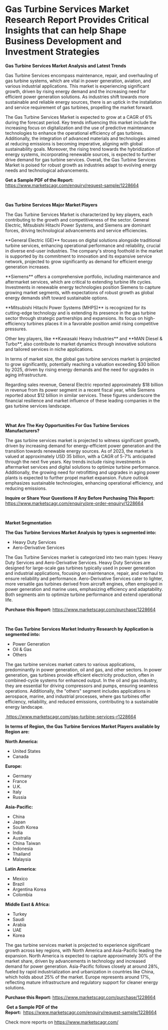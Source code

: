 <p><h1>Gas Turbine Services Market Research Report Provides Critical Insights that can help Shape Business Development and Investment Strategies</h1></p><p><strong>Gas Turbine Services Market Analysis and Latest Trends</strong></p>
<p><p>Gas Turbine Services encompass maintenance, repair, and overhauling of gas turbine systems, which are vital in power generation, aviation, and various industrial applications. This market is experiencing significant growth, driven by rising energy demand and the increasing need for efficient power generation solutions. As industries shift towards more sustainable and reliable energy sources, there is an uptick in the installation and service requirement of gas turbines, propelling the market forward.</p><p>The Gas Turbine Services Market is expected to grow at a CAGR of 6% during the forecast period. Key trends influencing this market include the increasing focus on digitalization and the use of predictive maintenance technologies to enhance the operational efficiency of gas turbines. Additionally, the integration of advanced materials and technologies aimed at reducing emissions is becoming imperative, aligning with global sustainability goals. Moreover, the rising trend towards the hybridization of energy systems, incorporating renewable sources, is expected to further drive demand for gas turbine services. Overall, the Gas Turbine Services Market is poised for robust growth as industries adapt to evolving energy needs and technological advancements.</p></p>
<p><strong>Get a Sample PDF of the Report:&nbsp;</strong> <a href="https://www.marketscagr.com/enquiry/request-sample/1228664?utm_campaign=3541&utm_medium=2&utm_source=Github&utm_content=ia&utm_term=07042025&utm_id=gas-turbine-services">https://www.marketscagr.com/enquiry/request-sample/1228664</a></p>
<p>&nbsp;</p>
<p><strong>Gas Turbine Services Major Market Players</strong></p>
<p><p>The Gas Turbine Services Market is characterized by key players, each contributing to the growth and competitiveness of the sector. General Electric, Mitsubishi Hitachi Power Systems, and Siemens are dominant forces, driving technological advancements and service efficiencies. </p><p>**General Electric (GE)** focuses on digital solutions alongside traditional turbine services, enhancing operational performance and reliability, crucial in diverse end-user industries. The company's strong foothold in the market is supported by its commitment to innovation and its expansive service network, projected to grow significantly as demand for efficient energy generation increases.</p><p>**Siemens** offers a comprehensive portfolio, including maintenance and aftermarket services, which are critical to extending turbine life cycles. Investments in renewable energy technologies position Siemens to capture growing market segments, with expectations of robust growth as global energy demands shift toward sustainable options.</p><p>**Mitsubishi Hitachi Power Systems (MHPS)** is recognized for its cutting-edge technology and is extending its presence in the gas turbine sector through strategic partnerships and expansions. Its focus on high-efficiency turbines places it in a favorable position amid rising competitive pressures.</p><p>Other key players, like **Kawasaki Heavy Industries** and **MAN Diesel & Turbo**, also contribute to market dynamics through innovative solutions and tailored services in niche applications.</p><p>In terms of market size, the global gas turbine services market is projected to grow significantly, potentially reaching a valuation exceeding $30 billion by 2025, driven by rising energy demands and the need for upgrades in aging infrastructure.</p><p>Regarding sales revenue, General Electric reported approximately $18 billion in revenue from its power segment in a recent fiscal year, while Siemens reported about $12 billion in similar services. These figures underscore the financial resilience and market influence of these leading companies in the gas turbine services landscape.</p></p>
<p>&nbsp;</p>
<p><strong>What Are The Key Opportunities For Gas Turbine Services Manufacturers?</strong></p>
<p><p>The gas turbine services market is projected to witness significant growth, driven by increasing demand for energy-efficient power generation and the transition towards renewable energy sources. As of 2023, the market is valued at approximately USD 35 billion, with a CAGR of 5-7% anticipated through the next five years. Key trends include rising investments in aftermarket services and digital solutions to optimize turbine performance. Additionally, the growing need for retrofitting and upgrades in aging power plants is expected to further propel market expansion. Future outlook emphasizes sustainable technologies, enhancing operational efficiency, and reducing emissions.</p></p>
<p><strong>Inquire or Share Your Questions If Any Before Purchasing This Report:</strong> <a href="https://www.marketscagr.com/enquiry/pre-order-enquiry/1228664?utm_campaign=3541&utm_medium=2&utm_source=Github&utm_content=ia&utm_term=07042025&utm_id=gas-turbine-services">https://www.marketscagr.com/enquiry/pre-order-enquiry/1228664</a></p>
<p>&nbsp;</p>
<p><strong>Market Segmentation</strong></p>
<p><strong>The Gas Turbine Services Market Analysis by types is segmented into:</strong></p>
<p><ul><li>Heavy Duty Services</li><li>Aero-Derivative Services</li></ul></p>
<p><p>The Gas Turbine Services market is categorized into two main types: Heavy Duty Services and Aero-Derivative Services. Heavy Duty Services are designed for large-scale gas turbines typically used in power generation and industrial applications, focusing on maintenance, repair, and overhaul to ensure reliability and performance. Aero-Derivative Services cater to lighter, more versatile gas turbines derived from aircraft engines, often employed in power generation and marine uses, emphasizing efficiency and adaptability. Both segments aim to optimize turbine performance and extend operational life.</p></p>
<p><strong>Purchase this Report:&nbsp;</strong><a href="https://www.marketscagr.com/purchase/1228664?utm_campaign=3541&utm_medium=2&utm_source=Github&utm_content=ia&utm_term=07042025&utm_id=gas-turbine-services">https://www.marketscagr.com/purchase/1228664</a></p>
<p>&nbsp;</p>
<p><strong>The Gas Turbine Services Market Industry Research by Application is segmented into:</strong></p>
<p><ul><li>Power Generation</li><li>Oil & Gas</li><li>Others</li></ul></p>
<p><p>The gas turbine services market caters to various applications, predominantly in power generation, oil and gas, and other sectors. In power generation, gas turbines provide efficient electricity production, often in combined-cycle systems for enhanced output. In the oil and gas industry, they are essential for driving compressors and pumps, ensuring seamless operations. Additionally, the "others" segment includes applications in aerospace, marine, and industrial processes, where gas turbines offer efficiency, reliability, and reduced emissions, contributing to a sustainable energy landscape.</p></p>
<p><a href="https://www.marketscagr.com/gas-turbine-services-r1228664?utm_campaign=3541&utm_medium=2&utm_source=Github&utm_content=ia&utm_term=07042025&utm_id=gas-turbine-services">&nbsp;https://www.marketscagr.com/gas-turbine-services-r1228664</a></p>
<p><strong>In terms of Region, the Gas Turbine Services Market Players available by Region are:</strong></p>
<p>
    <p> <strong> North America: </strong>
        <ul>
            <li>United States</li>
            <li>Canada</li>
        </ul>
        </p> 
    <p> <strong> Europe: </strong>
        <ul>
            <li>Germany</li>
            <li>France</li>
            <li>U.K.</li>
            <li>Italy</li>
            <li>Russia</li>
        </ul>
        </p> 
    <p> <strong> Asia-Pacific: </strong>
        <ul>
            <li>China</li>
            <li>Japan</li>
            <li>South Korea</li>
            <li>India</li>
            <li>Australia</li>
            <li>China Taiwan</li>
            <li>Indonesia</li>
            <li>Thailand</li>
            <li>Malaysia</li>
        </ul>
        </p> 
    <p> <strong> Latin America: </strong>
        <ul>
            <li>Mexico</li>
            <li>Brazil</li>
            <li>Argentina Korea</li>
            <li>Colombia</li>
        </ul>
        </p> 
    <p> <strong> Middle East & Africa: </strong>
        <ul>
            <li>Turkey</li>
            <li>Saudi</li>
            <li>Arabia</li>
            <li>UAE</li>
            <li>Korea</li>
        </ul>
    </p>
    </p>
<p><p>The gas turbine services market is projected to experience significant growth across key regions, with North America and Asia-Pacific leading the expansion. North America is expected to capture approximately 30% of the market share, driven by advancements in technology and increased demand for power generation. Asia-Pacific follows closely at around 28%, fueled by rapid industrialization and urbanization in countries like China, which holds about 25% of the market. Europe represents around 17%, reflecting mature infrastructure and regulatory support for cleaner energy solutions.</p></p>
<p><strong>Purchase this Report: </strong><a href="https://www.marketscagr.com/purchase/1228664?utm_campaign=3541&utm_medium=2&utm_source=Github&utm_content=ia&utm_term=07042025&utm_id=gas-turbine-services">https://www.marketscagr.com/purchase/1228664</a></p>
<p>&nbsp;<strong>Get a Sample PDF of the Report:&nbsp;&nbsp;</strong><a href="https://www.marketscagr.com/enquiry/request-sample/1228664?utm_campaign=3541&utm_medium=2&utm_source=Github&utm_content=ia&utm_term=07042025&utm_id=gas-turbine-services">https://www.marketscagr.com/enquiry/request-sample/1228664</a></p>
<p><strong></strong></p>
<p>Check more reports on <a href="https://www.marketscagr.com/?utm_campaign=3541&utm_medium=2&utm_source=Github&utm_content=ia&utm_term=07042025&utm_id=gas-turbine-services">https://www.marketscagr.com/</a></p>